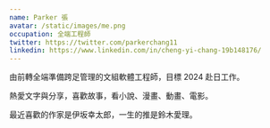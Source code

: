 ```yaml
---
name: Parker 張
avatar: /static/images/me.png
occupation: 全端工程師
twitter: https://twitter.com/parkerchang11
linkedin: https://www.linkedin.com/in/cheng-yi-chang-19b148176/
---
```


由前轉全端準備跨足管理的文組軟體工程師，目標 2024 赴日工作。

熱愛文字與分享，喜歡故事，看小說、漫畫、動畫、電影。

最近喜歡的作家是伊坂幸太郎，一生的推是鈴木愛理。

